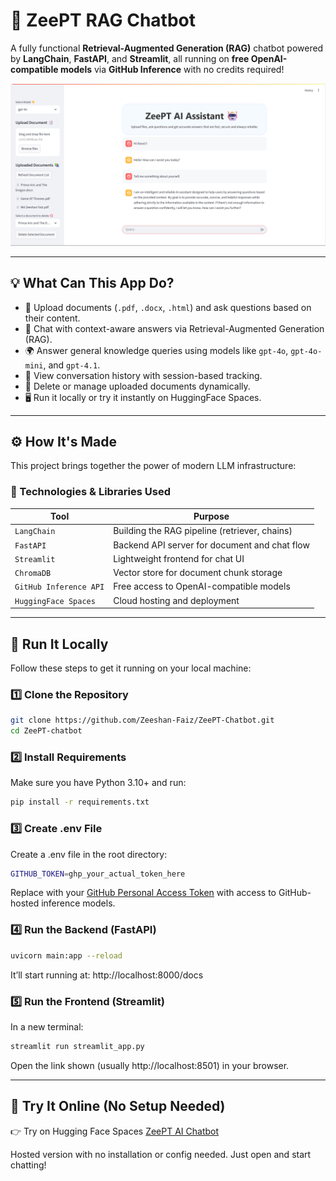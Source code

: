 # 🤖 ZeePT RAG Chatbot

A fully functional **Retrieval-Augmented Generation (RAG)** chatbot powered by **LangChain**, **FastAPI**, and **Streamlit**, all running on **free OpenAI-compatible models** via **GitHub Inference** with no credits required!

![RAG Chatbot UI](AI_Assistant_ss_light.png)

---

## 💡 What Can This App Do?

- 📄 Upload documents (`.pdf`, `.docx`, `.html`) and ask questions based on their content.
- 🧠 Chat with context-aware answers via Retrieval-Augmented Generation (RAG).
- 🌍 Answer general knowledge queries using models like `gpt-4o`, `gpt-4o-mini`, and `gpt-4.1`.
- 💬 View conversation history with session-based tracking.
- 🧼 Delete or manage uploaded documents dynamically.
- 🖥️ Run it locally or try it instantly on HuggingFace Spaces.

---

## ⚙️ How It's Made

This project brings together the power of modern LLM infrastructure:

### 🔨 Technologies & Libraries Used

| Tool            | Purpose                                        |
|-----------------|------------------------------------------------|
| `LangChain`     | Building the RAG pipeline (retriever, chains) |
| `FastAPI`       | Backend API server for document and chat flow |
| `Streamlit`     | Lightweight frontend for chat UI              |
| `ChromaDB`      | Vector store for document chunk storage       |
| `GitHub Inference API` | Free access to OpenAI-compatible models  |
| `HuggingFace Spaces` | Cloud hosting and deployment             |

---

## 🧪 Run It Locally

Follow these steps to get it running on your local machine:

### 1️⃣ Clone the Repository

```bash
git clone https://github.com/Zeeshan-Faiz/ZeePT-Chatbot.git
cd ZeePT-chatbot
```

### 2️⃣ Install Requirements
Make sure you have Python 3.10+ and run:

```bash
pip install -r requirements.txt
```

### 3️⃣ Create .env File
Create a .env file in the root directory:

```bash
GITHUB_TOKEN=ghp_your_actual_token_here
```
Replace with your [GitHub Personal Access Token](https://github.com/settings/tokens) with access to GitHub-hosted inference models.

### 4️⃣ Run the Backend (FastAPI)

```bash
uvicorn main:app --reload
```
It’ll start running at: http://localhost:8000/docs

### 5️⃣ Run the Frontend (Streamlit)
In a new terminal:

```bash
streamlit run streamlit_app.py
```
Open the link shown (usually http://localhost:8501) in your browser.

---

## 🚀 Try It Online (No Setup Needed)

👉 Try on Hugging Face Spaces
[ZeePT AI Chatbot](https://huggingface.co/spaces/MrFaiz07/ZeePT)

Hosted version with no installation or config needed. Just open and start chatting!

